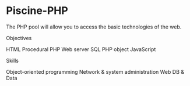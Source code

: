 # Piscine-PHP
The PHP pool will allow you to access the basic technologies of the web.

Objectives

HTML
Procedural PHP
Web server
SQL
PHP object
JavaScript

Skills

Object-oriented programming 
Network & system administration 
Web 
DB & Data
